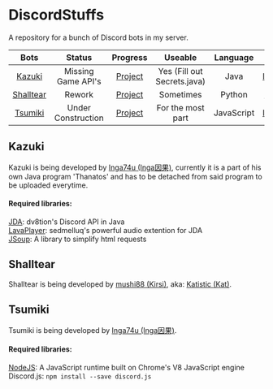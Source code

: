 # DiscordStuffs
A repository for a bunch of Discord bots in my server.

|Bots      |Status                |Progress                                                     |Useable               |Language|Author|
|:--------:|:--------------------:|:-----------------------------------------------------------:|:--------------------:|:------:|:----:|
|[Kazuki](https://github.com/Inga74u/DiscordStuffs/tree/master/Bots/Kazuki)|Missing Game API's|[Project](https://github.com/Inga74u/DiscordStuffs/projects/2)|Yes (Fill out Secrets.java)|Java|[Inga74u](https://github.com/Inga74u)|
|[Shalltear](https://github.com/Inga74u/DiscordStuffs/tree/master/Bots/Shalltear)|Rework|[Project](https://github.com/Inga74u/DiscordStuffs/projects/1)|Sometimes|Python|[Katistic](https://github.com/Katistic)|
|[Tsumiki](https://github.com/Inga74u/DiscordStuffs/tree/master/Bots/Miniwa)|Under Construction|[Project](https://github.com/Inga74u/DiscordStuffs/projects/4)|For the most part|JavaScript|[Inga74u](https://github.com/inga74u)|
  
## Kazuki
Kazuki is being developed by [Inga74u (Inga因果)](https://github.com/inga74u), currently it is a part of his own Java program 'Thanatos' and has to be detached from said program to be uploaded everytime. 

#### Required libraries:  
[JDA](https://github.com/DV8FromTheWorld/JDA): dv8tion's Discord API in Java  
[LavaPlayer](https://github.com/sedmelluq/lavaplayer): sedmelluq's powerful audio extention for JDA  
[JSoup](https://jsoup.org/): A library to simplify html requests  
  
## Shalltear
Shalltear is being developed by [mushi88 (Kirsi)](https://github.com/mushi88), aka: [Katistic (Kat)](https://github.com/Katistic).
  
## Tsumiki
Tsumiki is being developed by [Inga74u (Inga因果)](https://github.com/inga74u).

#### Required libraries:  
[NodeJS](https://nodejs.org/en/): A JavaScript runtime built on Chrome's V8 JavaScript engine  
Discord.js: ```npm install --save discord.js```  
